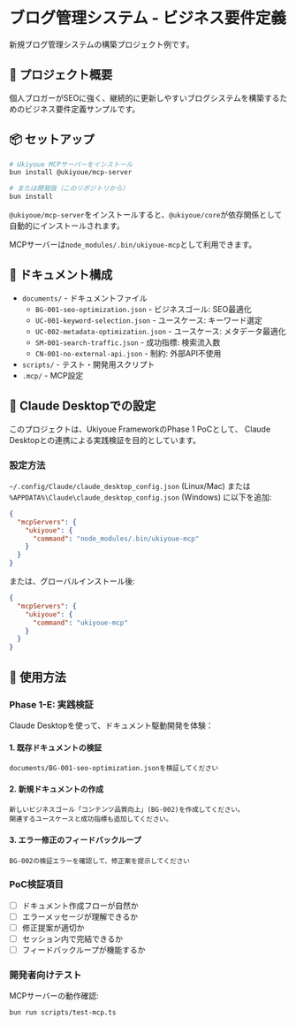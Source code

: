 # ブログ管理システム - ビジネス要件定義

新規ブログ管理システムの構築プロジェクト例です。

## 🎯 プロジェクト概要

個人ブロガーがSEOに強く、継続的に更新しやすいブログシステムを構築するためのビジネス要件定義サンプルです。

## 📦 セットアップ

```bash
# Ukiyoue MCPサーバーをインストール
bun install @ukiyoue/mcp-server

# または開発版（このリポジトリから）
bun install
```

`@ukiyoue/mcp-server`をインストールすると、`@ukiyoue/core`が依存関係として自動的にインストールされます。

MCPサーバーは`node_modules/.bin/ukiyoue-mcp`として利用できます。

## 📂 ドキュメント構成

- `documents/` - ドキュメントファイル
  - `BG-001-seo-optimization.json` - ビジネスゴール: SEO最適化
  - `UC-001-keyword-selection.json` - ユースケース: キーワード選定
  - `UC-002-metadata-optimization.json` - ユースケース: メタデータ最適化
  - `SM-001-search-traffic.json` - 成功指標: 検索流入数
  - `CN-001-no-external-api.json` - 制約: 外部API不使用
- `scripts/` - テスト・開発用スクリプト
- `.mcp/` - MCP設定

## 🔧 Claude Desktopでの設定

このプロジェクトは、Ukiyoue FrameworkのPhase 1 PoCとして、
Claude Desktopとの連携による実践検証を目的としています。

### 設定方法

`~/.config/Claude/claude_desktop_config.json` (Linux/Mac) または  
`%APPDATA%\Claude\claude_desktop_config.json` (Windows) に以下を追加:

```json
{
  "mcpServers": {
    "ukiyoue": {
      "command": "node_modules/.bin/ukiyoue-mcp"
    }
  }
}
```

または、グローバルインストール後:

```json
{
  "mcpServers": {
    "ukiyoue": {
      "command": "ukiyoue-mcp"
    }
  }
}
```

## 🚀 使用方法

### Phase 1-E: 実践検証

Claude Desktopを使って、ドキュメント駆動開発を体験：

#### 1. 既存ドキュメントの検証

```text
documents/BG-001-seo-optimization.jsonを検証してください
```

#### 2. 新規ドキュメントの作成

```text
新しいビジネスゴール「コンテンツ品質向上」(BG-002)を作成してください。
関連するユースケースと成功指標も追加してください。
```

#### 3. エラー修正のフィードバックループ

```text
BG-002の検証エラーを確認して、修正案を提示してください
```

### PoC検証項目

- [ ] ドキュメント作成フローが自然か
- [ ] エラーメッセージが理解できるか
- [ ] 修正提案が適切か
- [ ] セッション内で完結できるか
- [ ] フィードバックループが機能するか

### 開発者向けテスト

MCPサーバーの動作確認:

```bash
bun run scripts/test-mcp.ts
```
